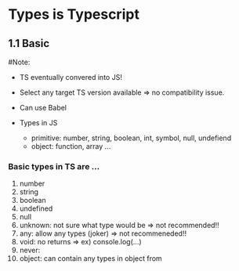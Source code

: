 # Types is Typescript

## 1.1 Basic

#Note:

- TS eventually convered into JS!
- Select any target TS version available => no compatibility issue.
- Can use Babel
- Types in JS

  - primitive: number, string, boolean, int, symbol, null, undefiend
  - object: function, array ...

### Basic types in TS are ...

1. number
2. string
3. boolean
4. undefined
5. null
6. unknown: not sure what type would be => not recommended!!
7. any: allow any types (joker) => not recommeneded!!
8. void: no returns => ex) console.log(...)
9. never:
10. object: can contain any types in object from

